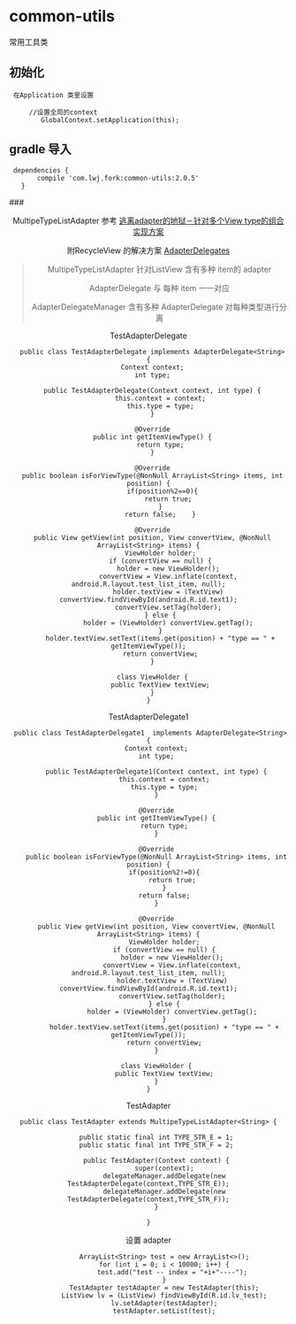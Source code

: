 # common-utils
常用工具类
## 初始化
     在Application 类里设置
     
         //设置全局的context
            GlobalContext.setApplication(this);
            
## gradle 导入

     dependencies {
           compile 'com.lwj.fork:common-utils:2.0.5'
       }
###<center>MultipeTypeListAdapter 
参考 [逃离adapter的地狱－针对多个View type的组合实现方案](http://www.jcodecraeer.com/a/anzhuokaifa/androidkaifa/2015/0810/3282.html) 

附RecycleView 的解决方案 [AdapterDelegates](https://github.com/sockeqwe/AdapterDelegates)
> MultipeTypeListAdapter 针对ListView 含有多种 item的 adapter 
> 
> AdapterDelegate  与 每种 item 一一对应
> 
> AdapterDelegateManager 含有多种 AdapterDelegate 对每种类型进行分离

  TestAdapterDelegate
  
  ```
    public class TestAdapterDelegate implements AdapterDelegate<String> {
    Context context;
    int type;

    public TestAdapterDelegate(Context context, int type) {
        this.context = context;
        this.type = type;
    }

    @Override
    public int getItemViewType() {
        return type;
    }

    @Override
    public boolean isForViewType(@NonNull ArrayList<String> items, int position) {
         if(position%2==0){
            return true;
        }
        return false;    }

    @Override
    public View getView(int position, View convertView, @NonNull ArrayList<String> items) {
        ViewHolder holder;
        if (convertView == null) {
            holder = new ViewHolder();
            convertView = View.inflate(context, android.R.layout.test_list_item, null);
            holder.textView = (TextView) convertView.findViewById(android.R.id.text1);
            convertView.setTag(holder);
        } else {
            holder = (ViewHolder) convertView.getTag();
        }
        holder.textView.setText(items.get(position) + "type == " + getItemViewType());
        return convertView;
    }

    class ViewHolder {
        public TextView textView;
    }
}
  ```
TestAdapterDelegate1

```
 public class TestAdapterDelegate1  implements AdapterDelegate<String> {
    Context context;
    int type;

    public TestAdapterDelegate1(Context context, int type) {
        this.context = context;
        this.type = type;
    }

    @Override
    public int getItemViewType() {
        return type;
    }

    @Override
    public boolean isForViewType(@NonNull ArrayList<String> items, int position) {
        if(position%2!=0){
            return true;
        }
        return false;
    }

    @Override
    public View getView(int position, View convertView, @NonNull ArrayList<String> items) {
        ViewHolder holder;
        if (convertView == null) {
            holder = new ViewHolder();
            convertView = View.inflate(context, android.R.layout.test_list_item, null);
            holder.textView = (TextView) convertView.findViewById(android.R.id.text1);
            convertView.setTag(holder);
        } else {
            holder = (ViewHolder) convertView.getTag();
        }
        holder.textView.setText(items.get(position) + "type == " + getItemViewType());
        return convertView;
    }

    class ViewHolder {
        public TextView textView;
    }
}
```
TestAdapter
  
```
public class TestAdapter extends MultipeTypeListAdapter<String> {

    public static final int TYPE_STR_E = 1;
    public static final int TYPE_STR_F = 2;

    public TestAdapter(Context context) {
        super(context);
        delegateManager.addDelegate(new TestAdapterDelegate(context,TYPE_STR_E));
        delegateManager.addDelegate(new TestAdapterDelegate(context,TYPE_STR_F));
    }

}

```
设置 adapter

```
        ArrayList<String> test = new ArrayList<>();
        for (int i = 0; i < 10000; i++) {
            test.add("test -- index = "+i+"----");
        }
        TestAdapter testAdapter = new TestAdapter(this);
        ListView lv = (ListView) findViewById(R.id.lv_test);
        lv.setAdapter(testAdapter);
        testAdapter.setList(test);
        
```